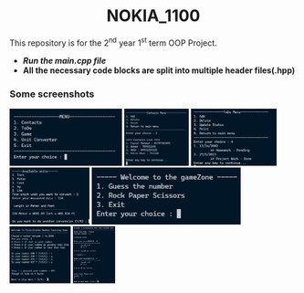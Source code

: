 <h1><center>NOKIA_1100</center></h1>

This repository is for the 2<sup>nd</sup> year 1<sup>st</sup> term OOP Project.

- <b><i>Run the main.cpp file</i></b>
- **All the necessary code blocks are split into multiple header files(.hpp)**

<h3> Some screenshots </h3>

<img src="./img/menu.png" alt = "Menu" style="height:100px" />
<img src="./img/contacts.png" alt = "Menu" style="height:100px" />
<img src="./img/todo.png" alt = "Menu" style="height:100px" />
<img src="./img/unit.png" alt = "Menu" style="height:100px" />
<img src="./img/game.png" alt = "Menu" style="height:100px" />
<img src="./img/guess.png" alt = "Menu" style="height:100px" />
<img src="./img/rpc.png" alt = "Menu" style="height:100px" />